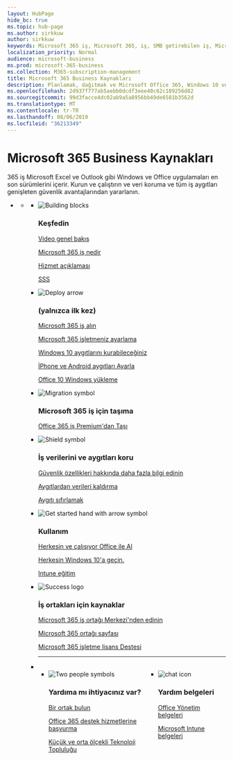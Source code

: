 ```yaml
---
layout: HubPage
hide_bc: true
ms.topic: hub-page
ms.author: sirkkuw
author: sirkkuw
keywords: Microsoft 365 iş, Microsoft 365, iş, SMB getirebilen iş, Microsoft 365 iş belgeleri, belgeler, belgeler, teknik bilgiler küçük
localization_priority: Normal
audience: microsoft-business
ms.prod: microsoft-365-business
ms.collection: M365-subscription-management
title: Microsoft 365 Business Kaynakları
description: Planlamak, dağıtmak ve Microsoft Office 365, Windows 10 ve kurumsal hareketlilik + güvenlik işinizde ekip çalışması sağlar ve yaratıcılık kilidini açan bir tümleşik ve güvenli altyapısı için birlikte kullanmak nasıl öğrenin.
ms.openlocfilehash: 2d937f777ab5aebb0dcdf3eee40c62c109256d82
ms.sourcegitcommit: 99d3facce4dc02ab9a5a8956bb49de6581b3562d
ms.translationtype: MT
ms.contentlocale: tr-TR
ms.lasthandoff: 08/06/2019
ms.locfileid: "36213349"
---
```

<div id="main" class="v2">
    <div class="container">
        <h1>Microsoft 365 Business Kaynakları</h1>
        <P>365 iş Microsoft Excel ve Outlook gibi Windows ve Office uygulamaları en son sürümlerini içerir. Kurun ve çalıştırın ve veri koruma ve tüm iş aygıtları genişleten güvenlik avantajlarından yararlanın.</p>
        <P></p>
        <ul class="pivots">
            <li>
                <a href="#home"></a>
                <ul id="home">
                    <li>
                        <a href="#home-all"></a>
                        <ul id="home-all" class="cardsF">
                            <li>
                                <div class="cardSize">
                                    <div class="cardPadding">
                                        <div class="card">
                                            <div class="cardImageOuter">
                                                <div class="cardImage">
                                                    <img src="https://docs.microsoft.com/office/media/icons/blocks-blue.svg" alt="Building blocks" />
                                                </div>
                                            </div>
                                            <div class="cardText">
                                                <h3>Keşfedin</h3>
                                                <P><a href="https://support.office.com/article/what-is-microsoft-365-business-901e2522-c2cf-4b8c-894e-f482cda3347a" target="_blank">Video genel bakış</a></p>
                                                <P><a href="microsoft-365-business-overview.md" target="_blank">Microsoft 365 iş nedir</a></p>
                                                <P><a href="https://docs.microsoft.com/office365/servicedescriptions/microsoft-365-service-descriptions/microsoft-365-business-service-description" target="_blank">Hizmet açıklaması</a></p>
                                                <P><a href="https://docs.microsoft.com/microsoft-365/business/support/microsoft-365-business-faqs" target="_blank">SSS</a></p>
                                            </div>
                                        </div>
                                    </div>
                                </div>
                            </li>
                            <li>
                                <div class="cardSize">
                                    <div class="cardPadding">
                                        <div class="card">
                                            <div class="cardImageOuter">
                                                <div class="cardImage">
                                                    <img src="https://docs.microsoft.com/office/media/icons/deploy-blue.svg" alt="Deploy arrow" />
                                                </div>
                                            </div>
                                            <div class="cardText">
                                                <h3>(yalnızca ilk kez)</h3>
                                              <P><a href="sign-up.md" target="_blank">Microsoft 365 iş alın</a></p>
                                               <P><a href="set-up.md" target="_blank">Microsoft 365 işletmeniz ayarlama</a></p>
                                                <P><a href="set-up-windows-devices.md" target="_blank">Windows 10 aygıtlarını kurabileceğiniz</a></p>
                                                <P><a href="set-up-mobile-devices.md" target="_blank">İPhone ve Android aygıtları Ayarla</a></p>
                                                <P><a href="auto-install-or-uninstall-office.md" target="_blank">Office 10 Windows yükleme</a></p>
                                            </div>
                                        </div>
                                    </div>
                                </div>
                            </li>
                            <li>
                                <div class="cardSize">
                                    <div class="cardPadding">
                                        <div class="card">
                                            <div class="cardImageOuter">
                                                <div class="cardImage">
                                                    <img src="https://docs.microsoft.com/office/media/icons/migration-blue.svg" alt="Migration symbol" />
                                                </div>
                                            </div>
                                            <div class="cardText">
                                                <h3>Microsoft 365 iş için taşıma</h3>
                                                <P><a href="migrate-to-microsoft-365-business.md" target="_blank">Office 365 iş Premium'dan Taşı</a></p>
                                            </div>
                                        </div>
                                    </div>
                                </div>
                            </li> 
                            <li>
                                <div class="cardSize">
                                    <div class="cardPadding">
                                        <div class="card">
                                            <div class="cardImageOuter">
                                                <div class="cardImage">
                                                    <img src="https://docs.microsoft.com/office/media/icons/security-blue.svg" alt="Shield symbol" />
                                                </div>
                                            </div>
                                            <div class="cardText">
                                                <h3>İş verilerini ve aygıtları koru</h3>
                                                <P><a href="security-features.md" target="_blank">Güvenlik özellikleri hakkında daha fazla bilgi edinin</a></p>
                                                <P><a href="remove-company-data.md" target="_blank">Aygıtlardan verileri kaldırma</a></p>
                                                <P><a href="reset-devices-to-factory-settings.md" target="_blank">Aygıtı sıfırlamak</a></p>
                                                </div>
                                        </div>
                                    </div>
                                </div>
                            </li>
                            <li>
                                <div class="cardSize">
                                    <div class="cardPadding">
                                        <div class="card">
                                            <div class="cardImageOuter">
                                                <div class="cardImage">
                                                    <img src="https://docs.microsoft.com/office/media/icons/get-started-blue.svg" alt="Get started hand with arrow symbol" />
                                                </div>
                                            </div>
                                            <div class="cardText">
                                                <h3>Kullanım</h3>
                                                <P><a href="https://support.office.com/office-training-center" target="_blank">Herkesin ve çalışıyor Office ile Al</a></p>
                                                <P><a href="https://www.microsoft.com/itpro/windows-10/end-user-readiness" target="_blank">Herkesin Windows 10'a geçin.</a></p>
                                                <P><a href="https://docs.microsoft.com/intune-user-help/use-managed-devices-to-get-work-done" target="_blank">Intune eğitim</a></p>
                                            </div>
                                        </div>
                                    </div>
                                </div>
                            </li>
                            <li>
                                <div class="cardSize">
                                    <div class="cardPadding">
                                        <div class="card">
                                            <div class="cardImageOuter">
                                                <div class="cardImage">
                                                    <img src="https://docs.microsoft.com/en-us/office/media/icons/success-blue.svg" alt="Success logo" />
                                                </div>
                                            </div>
                                            <div class="cardText">
                                                <h3>İş ortakları için kaynaklar</h3>
                                                <P><a href="get-microsoft-365-business.md" target="_blank">Microsoft 365 iş ortağı Merkezi'nden edinin</a></p>
                                                <P><a href="https://www.microsoft.com/microsoft-365/partners/business" target="_blank">Microsoft 365 ortağı sayfası</a></p>
                                                <P><a href="https://www.microsoft.com/microsoft-365/partners/resources/microsoft-365-business-licensing-deck" target="_blank">Microsoft 365 işletme lisans Destesi</a></p>
                                            </div>
                                        </div>
                                    </div>
                                </div>
                            </li>
                                <li class="fullSpan">
                                  <hr />
                                  <br>
                                  <ul class="cardsF panelContent singlePanelContent" style="display:flex!important;">
                                    <li>
                                    <div class="cardSize">
                                        <div class="cardPadding">
                                            <div class="card">
                                                <div class="cardImageOuter">
                                                    <div class="cardImage">
                                                        <img src="https://docs.microsoft.com/office/media/icons/users-people.svg" alt="Two people symbols" />
                                                    </div>
                                                </div>
                                                <div class="cardText">
                                                    <h3>Yardıma mı ihtiyacınız var?</h3>
                                                    <P><a href="https://www.microsoft.com/solution-providers/search" target="_blank">Bir ortak bulun</a></p>
                                                    <P><a href="https://support.office.com/article/Contact-support-for-business-products-Admin-Help-32a17ca7-6fa0-4870-8a8d-e25ba4ccfd4b" target="_blank">Office 365 destek hizmetlerine başvurma</a></p>
                                                    <P><a href="https://techcommunity.microsoft.com/t5/Small-and-Medium-Businesses/ct-p/SMB" target="_blank">Küçük ve orta ölçekli Teknoloji Topluluğu</a></p>
                                                </div>
                                            </div>
                                        </div>
                                    </div>
                                </li> 
                                <li>
                                    <div class="cardSize">
                                        <div class="cardPadding">
                                            <div class="card">
                                                <div class="cardImageOuter">
                                                    <div class="cardImage">
                                                        <img src="https://docs.microsoft.com/office/media/icons/chat.svg" alt="chat icon" />
                                                    </div>
                                                </div>
                                                <div class="cardText">
                                                    <h3>Yardım belgeleri</h3>
                                                     <P><a href="https://docs.microsoft.com/office/admins-itprofessionals" target="_blank">Office Yönetim belgeleri</a></p>
                                                     <P><a href="https://docs.microsoft.com/intune/index">Microsoft Intune belgeleri</a></p>
                                                </div>
                                            </div>
                                        </div>
                                    </div>
                                </li>
                            </li>
                        </ul>
                    </li>
                </ul>
            </li>
        </ul>
    </div>
</div>
